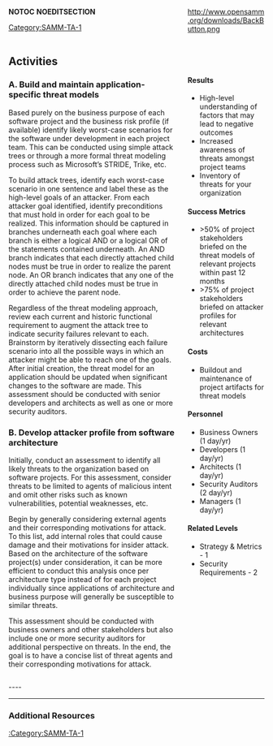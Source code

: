 <div style="float:left; width:65%;">

</div>

<div style="float:right; width:30%;">

[<http://www.opensamm.org/downloads/BackButton.png>](http://www.owasp.org/index.php/SAMM_-_Construction)

</div>

<div style="width:100%; float:left;">

<div style="width:30%; float:right; padding-top:50px; padding-left:10px;">

#### Results

  - High-level understanding of factors that may lead to negative
    outcomes
  - Increased awareness of threats amongst project teams
  - Inventory of threats for your organization

#### Success Metrics

  - \>50% of project stakeholders briefed on the threat models of
    relevant projects within past 12 months
  - \>75% of project stakeholders briefed on attacker profiles for
    relevant architectures

#### Costs

  - Buildout and maintenance of project artifacts for threat models

#### Personnel

  - Business Owners (1 day/yr)
  - Developers (1 day/yr)
  - Architects (1 day/yr)
  - Security Auditors (2 day/yr)
  - Managers (1 day/yr)

#### Related Levels

  - Strategy & Metrics - 1
  - Security Requirements - 2

</div>

<div style="float:left; width:65%;">

## Activities

### A. Build and maintain application-specific threat models

Based purely on the business purpose of each software project and the
business risk profile (if available) identify likely worst-case
scenarios for the software under development in each project team. This
can be conducted using simple attack trees or through a more formal
threat modeling process such as Microsoft’s STRIDE, Trike, etc.

To build attack trees, identify each worst-case scenario in one sentence
and label these as the high-level goals of an attacker. From each
attacker goal identified, identify preconditions that must hold in order
for each goal to be realized. This information should be captured in
branches underneath each goal where each branch is either a logical AND
or a logical OR of the statements contained underneath. An AND branch
indicates that each directly attached child nodes must be true in order
to realize the parent node. An OR branch indicates that any one of the
directly attached child nodes must be true in order to achieve the
parent node.

Regardless of the threat modeling approach, review each current and
historic functional requirement to augment the attack tree to indicate
security failures relevant to each. Brainstorm by iteratively dissecting
each failure scenario into all the possible ways in which an attacker
might be able to reach one of the goals. After initial creation, the
threat model for an application should be updated when significant
changes to the software are made. This assessment should be conducted
with senior developers and architects as well as one or more security
auditors.

### B. Develop attacker profile from software architecture

Initially, conduct an assessment to identify all likely threats to the
organization based on software projects. For this assessment, consider
threats to be limited to agents of malicious intent and omit other risks
such as known vulnerabilities, potential weaknesses, etc.

Begin by generally considering external agents and their corresponding
motivations for attack. To this list, add internal roles that could
cause damage and their motivations for insider attack. Based on the
architecture of the software project(s) under consideration, it can be
more efficient to conduct this analysis once per architecture type
instead of for each project individually since applications of
architecture and business purpose will generally be susceptible to
similar threats.

This assessment should be conducted with business owners and other
stakeholders but also include one or more security auditors for
additional perspective on threats. In the end, the goal is to have a
concise list of threat agents and their corresponding motivations for
attack.

</div>

</div>

<div style="float:left; width:100%;">




\----

-----

### Additional Resources

[:Category:SAMM-TA-1](:Category:SAMM-TA-1 "wikilink")

</div>

__NOTOC__ __NOEDITSECTION__

[Category:SAMM-TA-1](Category:SAMM-TA-1 "wikilink")
